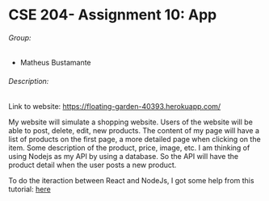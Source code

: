 # CSE 204- Assignment 10: App

###### Group:

* Matheus Bustamante

###### Description:

Link to website: https://floating-garden-40393.herokuapp.com/

My website will simulate a shopping website. Users of the website will be able to post, delete, edit, new products.
The content of my page will have a list of products on the first page, a more detailed page when clicking on the item. Some description of the product, price, image, etc.
I am thinking of using Nodejs as my API by using a database. So the API will have the product detail when the user posts a new product.

To do the iteraction between React and NodeJs, I got some help from this tutorial: [here](https://www.youtube.com/watch?v=PBTYxXADG_klist=PLillGF-RfqbbiTGgA77tGO426V3hRF9iE)
